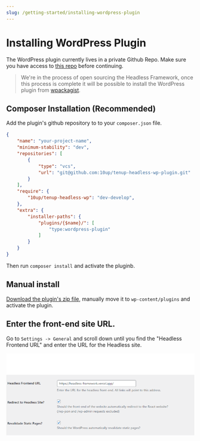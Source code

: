 ```yaml
---
slug: /getting-started/installing-wordpress-plugin
---
```


# Installing WordPress Plugin

The WordPress plugin currently lives in a private Github Repo. Make sure you have access to [this repo](https://github.com/10up/tenup-headless-wp-plugin) before continuing.

> We're in the process of open sourcing the Headless Framework, once this process is complete it will be possible to install the WordPress plugin from [wpackagist](https://wpackagist.org/).

## Composer Installation (Recommended)

Add the plugin's github repository to to your `composer.json` file.

```json
{
    "name": "your-project-name",
    "minimum-stability": "dev",
    "repositories": [
        {
            "type": "vcs",
            "url": "git@github.com:10up/tenup-headless-wp-plugin.git"
        }
    ],
    "require": {
        "10up/tenup-headless-wp": "dev-develop",
    },
    "extra": {
        "installer-paths": {
            "plugins/{$name}/": [
                "type:wordpress-plugin"
            ]
        }
    }
}
```

Then run `composer install` and activate the pluginb.

## Manual install

[Download the plugin's zip file](https://github.com/10up/tenup-headless-wp-plugin/archive/refs/heads/develop.zip), manually move it to `wp-content/plugins` and activate the plugin.

## Enter the front-end site URL.

Go to `Settings -> General` and scroll down until you find the "Headless Frontend URL" and enter the URL for the Headless site.

![Plugin settings](../../static/img/documentation/getting-started/plugin-settings.png)
